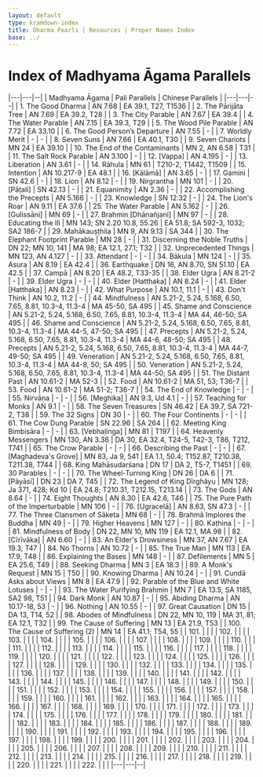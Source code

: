 ```yaml
---
layout: default
type: kramdown-index
title: Dharma Pearls | Resources | Proper Names Index
base: ../
---
```


# Index of Madhyama Āgama Parallels

|---|---|--|
| Madhyama Āgama | Pali Parallels | Chinese Parallels |
|---|---|--|
| 1\. The Good Dharma | AN 7.68 | EA 39.1, T27, T1536 |
| 2\. The Pārijāta Tree | AN 7.69 | EA 39.2, T28 |
| 3\. The City Parable | AN 7.67 | EA 39.4 |
| 4\. The Water Parable | AN 7.15 | EA 39.3, T29 |
| 5\. The Wood Pile Parable | AN 7.72 | EA 33.10 |
| 6\. The Good Person’s Departure | AN 7.55 | - |
| 7\. Worldly Merit | - | - |
| 8\. Seven Suns | AN 7.66 | EA 40.1, T30 |
| 9\. Seven Chariots | MN 24 | EA 39.10 |
| 10\. The End of the Contaminants | MN 2, AN 6.58 | T31 |
| 11\. The Salt Rock Parable | AN 3.100 | - |
| 12\. [Vappa] | AN 4.195 | - |
| 13\. Liberation | AN 3.61 | - |
| 14\. Rāhula | MN 61 | T210-2, T1442, T1509 |
| 15\. Intention | AN 10.217-9 | EA 48.1 |
| 16\. [Kālāmā] | AN 3.65 | - |
| 17\. Gamini | SN 42.6 | - |
| 18\. Lion | AN 8.12 | - |
| 19\. Nirgrantha | MN 101 | - |
| 20\. [Pāṭali] | SN 42.13 | - |
| 21\. Equanimity | AN 2.36 | - |
| 22\. Accomplishing the Precepts | AN 5.166 | - |
| 23\. Knowledge | SN 12.32 | - |
| 24\. The Lion's Roar | AN 9.11 | EA 37.6 |
| 25\. The Water Parable | AN 5.162 | - |
| 26\. [Gulissāni] | MN 69 | - |
| 27\. Brahmin [Dhānañjani] | MN 97 | - |
| 28\. Educating the Ill | MN 143; SN 2.20 10.8, 55.26 | EA 51.8; SA 592-3, 1032; SA2 186-7 |
| 29\. Mahākauṣṭhila | MN 9, AN 9.13 | SA 344 |
| 30\. The Elephant Footprint Parable | MN 28 | - |
| 31\. Discerning the Noble Truths | DN 22; MN 10, 141 | MA 98; EA 12.1, 27.1; T32 |
| 32\. Unprecedented Things | MN 123, AN 4.127 | - |
| 33\. Attendant | - | - |
| 34\. Bākula | MN 124 | - |
| 35\. Asura | AN 8.19 | EA 42.4 |
| 36\. Earthquake | DN 16, AN 8.70, SN 51.10 | EA 42.5 |
| 37\. Campā | AN 8.20 | EA 48.2, T33-35 |
| 38\. Elder Ugra | AN 8.21-2 | - |
| 39\. Elder Ugra | - | - |
| 40\. Elder [Hatthaka] | AN 8.24 | - |
| 41\. Elder [Hatthaka] | AN 8.23 | - |
| 42\. What Purpose | AN 10.1, 11.1 | - |
| 43\. Don't Think | AN 10.2, 11.2 | - |
| 44\. Mindfulness | AN 5.21-2, 5.24, 5.168, 6.50, 7.65, 8.81, 10.3-4, 11.3-4 | MA 45-50, SA 495 |
| 45\. Shame and Conscience | AN 5.21-2, 5.24, 5.168, 6.50, 7.65, 8.81, 10.3-4, 11.3-4 | MA 44, 46-50; SA 495 |
| 46\. Shame and Conscience | AN 5.21-2, 5.24, 5.168, 6.50, 7.65, 8.81, 10.3-4, 11.3-4 | MA 44-5, 47-50; SA 495 |
| 47\. Precepts | AN 5.21-2, 5.24, 5.168, 6.50, 7.65, 8.81, 10.3-4, 11.3-4 | MA 44-6, 48-50; SA 495 |
| 48\. Precepts | AN 5.21-2, 5.24, 5.168, 6.50, 7.65, 8.81, 10.3-4, 11.3-4 | MA 44-7, 49-50; SA 495 |
| 49\. Veneration | AN 5.21-2, 5.24, 5.168, 6.50, 7.65, 8.81, 10.3-4, 11.3-4 | MA 44-8, 50; SA 495 |
| 50\. Veneration | AN 5.21-2, 5.24, 5.168, 6.50, 7.65, 8.81, 10.3-4, 11.3-4 | MA 44-50; SA 495 |
| 51\. The Distant Past | AN 10.61-2 | MA 52-3 |
| 52\. Food | AN 10.61-2 | MA 51, 53; T36-7 |
| 53\. Food | AN 10.61-2 | MA 51-2; T36-7 |
| 54\. The End of Knowledge | - | - |
| 55\. Nirvāṇa | - | - |
| 56\. [Meghika] | AN 9.3, Ud 4.1 | - |
| 57\. Teaching for Monks | AN 9.1 | - |
| 58\. The Seven Treasures | SN 46.42 | EA 39.7, SA 721-2, T38 |
| 59\. The 32 Signs | DN 30 | - |
| 60\. The Four Continents | - | - |
| 61\. The Cow Dung Parable | SN 22.96 | SA 264 |
| 62\. Meeting King Bimbisāra | - | - |
| 63\. [Vebhaḷinga] | MN 81 | T197 |
| 64\. Heavenly Messengers | MN 130, AN 3.36 | DA 30, EA 32.4, T24-5, T42-3, T86, T212, T741 |
| 65\. The Crow Parable | - | - |
| 66\. Describing the Past | - | - |
| 67\. [Maghadeva's Grove] | MN 83, Ja 9, 541 | EA 1.1, 50.4; T152.87, T210.38, T211.38, T744 |
| 68\. King Mahāsudarśana | DN 17 | DA 2, T5-7, T1451 |
| 69\. 30 Parables | - | - |
| 70\. The Wheel-Turning King | DN 26 | DA 6 |
| 71\. [Pāyāsī] | DN 23 | DA 7, T45 |
| 72\. The Legend of King Dīrghâyu | MN 128; Ja 371, 428; Kd 10 | EA 24.8; T210.31, T212.15, T213.14 |
| 73\. The Gods | AN 8.64 | - |
| 74\. Eight Thoughts | AN 8.30 | EA 42.6, T46 |
| 75\. The Pure Path of the Imperturbable | MN 106 | - |
| 76\. [Ugracelā] | AN 8.63, SN 47.3 | - |
| 77\. The Three Clansmen of Sāketa | MN 68 | - |
| 78\. Brahmā Implores the Buddha | MN 49 | - |
| 79\. Higher Heavens | MN 127 | - |
| 80\. Kaṭhina | - | - |
| 81\. Mindfulness of Body | DN 22, MN 10, MN 119 | EA 12.1, MA 98 |
| 82\. [Cīrīvāka] | AN 6.60 | - |
| 83\. An Elder's Drowsiness | MN 37, AN 7.67 | EA 19.3, T47 |
| 84\. No Thorns | AN 10.72 | - |
| 85\. The True Man | MN 113 | EA 17.9, T48 |
| 86\. Explaining the Bases | MN 148 | - |
| 87\. Defilements | MN 5 | EA 25.6, T49 |
| 88\. Seeking Dharma | MN 3 | EA 18.3 |
| 89\. A Monk's Request | MN 15 | T50 |
| 90\. Knowing Dharma | AN 10.24 | - |
| 91\. Cundā Asks about Views | MN 8 | EA 47.9 |
| 92\. Parable of the Blue and White Lotuses | - | - |
| 93\. The Water Purifying Brahmin | MN 7 | EA 13.5, SA 1185, SA2 98, T51 |
| 94\. Dark Monk | AN 10.87 | - |
| 95\. Abiding Dharma | AN 10.17-18, 53 | - |
| 96\. Nothing | AN 10.55 | - |
| 97\. Great Causation | DN 15  | DA 13, T14, 52 |
| 98\. Abodes of Mindfulness | DN 22, MN 10, 119 | MA 31, 81; EA 12.1, T32 |
| 99\. The Cause of Suffering | MN 13 | EA 21.9, T53 |
| 100\. The Cause of Suffering (2) | MN 14 | EA 41.1; T54, 55 |
| 101\. | | |
| 102\. | | |
| 103\. | | |
| 104\. | | |
| 105\. | | |
| 106\. | | |
| 107\. | | |
| 108\. | | |
| 109\. | | |
| 110\. | | |
| 111\. | | |
| 112\. | | |
| 113\. | | |
| 114\. | | |
| 115\. | | |
| 116\. | | |
| 117\. | | |
| 118\. | | |
| 119\. | | |
| 120\. | | |
| 121\. | | |
| 122\. | | |
| 123\. | | |
| 124\. | | |
| 125\. | | |
| 126\. | | |
| 127\. | | |
| 128\. | | |
| 129\. | | |
| 130\. | | |
| 132\. | | |
| 133\. | | |
| 134\. | | |
| 135\. | | |
| 136\. | | |
| 137\. | | |
| 138\. | | |
| 139\. | | |
| 140\. | | |
| 141\. | | |
| 142\. | | |
| 143\. | | |
| 144\. | | |
| 145\. | | |
| 146\. | | |
| 147\. | | |
| 148\. | | |
| 149\. | | |
| 150\. | | |
| 151\. | | |
| 152\. | | |
| 153\. | | |
| 154\. | | |
| 155\. | | |
| 156\. | | |
| 157\. | | |
| 158\. | | |
| 159\. | | |
| 160\. | | |
| 161\. | | |
| 162\. | | |
| 163\. | | |
| 164\. | | |
| 165\. | | |
| 166\. | | |
| 167\. | | |
| 168\. | | |
| 169\. | | |
| 170\. | | |
| 171\. | | |
| 172\. | | |
| 173\. | | |
| 174\. | | |
| 175\. | | |
| 176\. | | |
| 177\. | | |
| 178\. | | |
| 179\. | | |
| 180\. | | |
| 181\. | | |
| 182\. | | |
| 183\. | | |
| 184\. | | |
| 185\. | | |
| 186\. | | |
| 187\. | | |
| 188\. | | |
| 189\. | | |
| 190\. | | |
| 191\. | | |
| 192\. | | |
| 193\. | | |
| 194\. | | |
| 195\. | | |
| 196\. | | |
| 197\. | | |
| 198\. | | |
| 199\. | | |
| 200\. | | |
| 201\. | | |
| 202\. | | |
| 203\. | | |
| 204\. | | |
| 205\. | | |
| 206\. | | |
| 207\. | | |
| 208\. | | |
| 209\. | | |
| 210\. | | |
| 211\. | | |
| 212\. | | |
| 213\. | | |
| 214\. | | |
| 215\. | | |
| 216\. | | |
| 217\. | | |
| 218\. | | |
| 219\. | | |
| 220\. | | |
| 221\. | | |
| 222\. | | |
|---|---|--|
